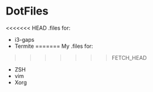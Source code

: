 # DotFiles
<<<<<<< HEAD
.files for: 
- i3-gaps
- Termite
=======
My .files for: 
>>>>>>> FETCH_HEAD
- ZSH
- vim
- Xorg
